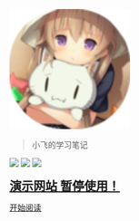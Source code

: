 ![logo](/_media/icon.svg)
> 小飞的学习笔记

<a href="https://blog.csdn.net/qq_41666142" target="_blank"><img src="https://img.shields.io/badge/CSDN-413%2C542%20%E8%A2%AB%E8%AE%BF%E9%97%AE-lightgrey"></a>
<a href="https://gitee.com/LovelyHzz" target="_blank"><img src="https://img.shields.io/badge/Gitee-LovelyHzz-red"></a>
<a href="https://github.com/731016" target="_blank"><img src="https://img.shields.io/github/stars/731016?style=social"></a>

<div style="margin: 0 auto;color: #e05d44;font-weight: 700;font-family: 'Consolas';font-size: 21px">
    <a href="javascript:;" style="cursor: not-allowed">演示网站 暂停使用！</a>
</div>

[开始阅读](/README.md)